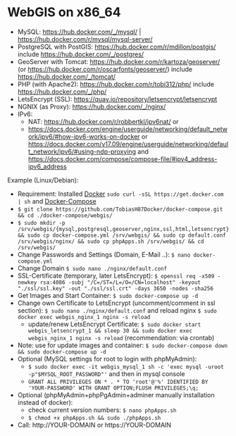 # WebGIS on x86_64 
* MySQL: https://hub.docker.com/_/mysql/ | https://hub.docker.com/r/mysql/mysql-server/
* PostgreSQL with PostGIS: https://hub.docker.com/r/mdillon/postgis/ include https://hub.docker.com/_/postgres/
* GeoServer with Tomcat: https://hub.docker.com/r/kartoza/geoserver/ (or https://hub.docker.com/r/oscarfonts/geoserver/) include https://hub.docker.com/_/tomcat/
* PHP (with Apache2): https://hub.docker.com/r/tobi312/php/ include https://hub.docker.com/_/php/
* LetsEncrypt (SSL): https://quay.io/repository/letsencrypt/letsencrypt
* NGNIX (as Proxy): https://hub.docker.com/_/nginx/
* IPv6:
	* NAT: https://hub.docker.com/r/robbertkl/ipv6nat/ or
	* https://docs.docker.com/engine/userguide/networking/default_network/ipv6/#how-ipv6-works-on-docker or https://docs.docker.com/v17.09/engine/userguide/networking/default_network/ipv6/#using-ndp-proxying and https://docs.docker.com/compose/compose-file/#ipv4_address-ipv6_address

Example (Linux/Debian):
* Requirement: Installed [Docker](https://docs.docker.com/engine/installation/) ``` sudo curl -sSL https://get.docker.com | sh ``` and [Docker-Compose](https://docs.docker.com/compose/install/) 
* ``` $ git clone https://github.com/TobiasH87Docker/docker-compose.git && cd ./docker-compose/webgis/ ```
* ``` $ sudo mkdir -p /srv/webgis/{mysql,postgresql,geoserver,nginx,ssl,html,letsencrypt} && sudo cp docker-compose.yml /srv/webgis/ && sudo cp default.conf /srv/webgis/nginx/ && sudo cp phpApps.sh /srv/webgis/ && cd /srv/webgis/ ``` 
* Change Passwords and Settings (Domain, E-Mail ..): ``` $ nano docker-compose.yml ```
* Change Domain ``` $ sudo nano ./nginx/default.conf ```
* SSL-Certificate (temporary, later LetsEncrypt): ``` $ openssl req -x509 -newkey rsa:4086 -subj "/C=/ST=/L=/O=/CN=localhost" -keyout "./ssl/ssl.key" -out "./ssl/ssl.crt" -days 3650 -nodes -sha256 ```
* Get Images and Start Container: ``` $ sudo docker-compose up -d ```
* Change own Certificate to LetsEncrypt (uncomment/comment in ssl section): ``` $ sudo nano ./nginx/default.conf ``` and reload nginx ``` $ sudo docker exec webgis_nginx_1 nginx -s reload ```
	* update/renew LetsEncrypt Certificate: ``` $ sudo docker start webgis_letsencrypt_1 && sleep 30 && sudo docker exec webgis_nginx_1 nginx -s reload ``` (recommendation: via crontab)
* Note: use for update images and container: ``` $ sudo docker-compose down && sudo docker-compose up -d ``` 
* Optional (MySQL settings for root to login with phpMyAdmin):
	* ``` $ sudo docker exec -it webgis_mysql_1 sh -c 'exec mysql -uroot -p"$MYSQL_ROOT_PASSWORD"' ``` and then in mysql console
	* ``` GRANT ALL PRIVILEGES ON * . * TO 'root'@'%' IDENTIFIED BY 'YOUR-PASSWORD' WITH GRANT OPTION;FLUSH PRIVILEGES;\q; ```
* Optional (phpMyAdmin+phpPgAdmin+adminer manually installation instead of docker):
	* check current version numbers: ``` $ nano phpApps.sh ```
	* ``` $ chmod +x phpApps.sh && sudo ./phpApps.sh ```
* Call: http://YOUR-DOMAIN or https://YOUR-DOMAIN 
